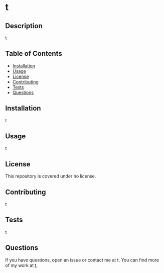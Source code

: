 # t


## Description
t

## Table of Contents
- [Installation](#installation)
- [Usage](#usage)
- [License](#license)
- [Contributing](#contributing)
- [Tests](#tests)
- [Questions](#questions)

## Installation
t

## Usage
t

## License
This repository is covered under no license.

## Contributing
t

## Tests
t

## Questions
If you have questions, open an issue 
or contact me at t. You can find 
more of my work at [t](https://github.com/t).